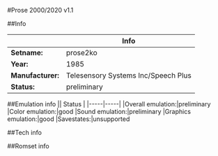 #Prose 2000/2020 v1.1

##Info

||Info|
|-----|-----|
|**Setname:**|prose2ko
|**Year:**|1985
|**Manufacturer:**|Telesensory Systems Inc/Speech Plus
|**Status:**|preliminary

##Emulation info
|| Status |
|-----|-----|
|Overall emulation:|preliminary
|Color emulation:|good
|Sound emulation:|preliminary
|Graphics emulation:|good
|Savestates:|unsupported

##Tech info

##Romset info

<!--- START OF EDITED COMMENT DO NOT TOUCH TEXT ABOVE-->

